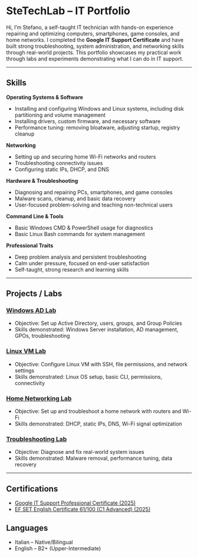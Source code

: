 # SteTechLab – IT Portfolio

Hi, I’m Stefano, a self-taught IT technician with hands-on experience repairing and optimizing computers, smartphones, game consoles, and home networks. I completed the **Google IT Support Certificate** and have built strong troubleshooting, system administration, and networking skills through real-world projects. This portfolio showcases my practical work through labs and experiments demonstrating what I can do in IT support.

---

## Skills

**Operating Systems & Software**
- Installing and configuring Windows and Linux systems, including disk partitioning and volume management
- Installing drivers, custom firmware, and necessary software
- Performance tuning: removing bloatware, adjusting startup, registry cleanup

**Networking**
- Setting up and securing home Wi-Fi networks and routers
- Troubleshooting connectivity issues
- Configuring static IPs, DHCP, and DNS

**Hardware & Troubleshooting**
- Diagnosing and repairing PCs, smartphones, and game consoles
- Malware scans, cleanup, and basic data recovery
- User-focused problem-solving and teaching non-technical users

**Command Line & Tools**
- Basic Windows CMD & PowerShell usage for diagnostics
- Basic Linux Bash commands for system management

**Professional Traits**
- Deep problem analysis and persistent troubleshooting
- Calm under pressure, focused on end-user satisfaction
- Self-taught, strong research and learning skills

---

## Projects / Labs

### [Windows AD Lab](Projects/Windows-AD-Lab)
- Objective: Set up Active Directory, users, groups, and Group Policies
- Skills demonstrated: Windows Server installation, AD management, GPOs, troubleshooting

### [Linux VM Lab](Projects/Linux-VM-Lab)
- Objective: Configure Linux VM with SSH, file permissions, and network settings
- Skills demonstrated: Linux OS setup, basic CLI, permissions, connectivity

### [Home Networking Lab](Projects/Networking-Lab)
- Objective: Set up and troubleshoot a home network with routers and Wi-Fi
- Skills demonstrated: DHCP, static IPs, DNS, Wi-Fi signal optimization

### [Troubleshooting Lab](Projects/Troubleshooting-Lab)
- Objective: Diagnose and fix real-world system issues
- Skills demonstrated: Malware removal, performance tuning, data recovery

---

## Certifications
- [Google IT Support Professional Certificate (2025)](https://drive.google.com/drive/folders/12uHUtYUkQ_lIKDB5p_hozsQ7f9rw2s3J?usp=drive_link)
- [EF SET English Certificate 61/100 (C1 Advanced) (2025)](https://drive.google.com/drive/folders/12uHUtYUkQ_lIKDB5p_hozsQ7f9rw2s3J?usp=drive_link)

## Languages
- Italian – Native/Bilingual  
- English – B2+ (Upper-Intermediate)


